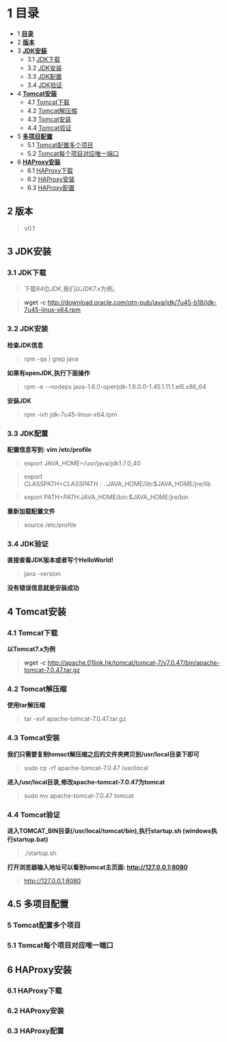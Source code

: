 # <a name="0" />1 目录

* 1 **[目录](#0)**
* 2 **[版本](#1)**
* 3 **[JDK安装](#2)**
    - 3.1 [JDK下载](#3)
    - 3.2 [JDK安装](#4)
    - 3.3 [JDK配置](#5)
    - 3.4 [JDK验证](#6)
* 4 **[Tomcat安装](#7)**
    - 4.1 [Tomcat下载](#8)
    - 4.2 [Tomcat解压缩](#9)
    - 4.3 [Tomcat安装](#10)
    - 4.4 [Tomcat验证](#11)
* 5 **[多项目配置](#12)**
    - 5.1 [Tomcat配置多个项目](#13)
    - 5.2 [Tomcat每个项目对应唯一端口](#14)
* 6 **[HAProxy安装](#15)**
    - 6.1 [HAProxy下载](#16)
    - 6.2 [HAProxy安装](#17)
    - 6.3 [HAProxy配置](#18)

## <a name="1" />2 版本

> v0.1

## <a name="2" />3 JDK安装

### <a name="3" />3.1 JDK下载

> 下载64位JDK,我们以JDK7.x为例。

> wget -c http://download.oracle.com/otn-pub/java/jdk/7u45-b18/jdk-7u45-linux-x64.rpm

### <a name="4" />3.2 JDK安装

**检查JDK信息**

> rpm -qa | grep java

**如果有openJDK,执行下面操作**

> rpm -e --nodeps java-1.6.0-openjdk-1.6.0.0-1.45.1.11.1.el6.x86_64

**安装JDK**
> rpm -ivh jdk-7u45-linux-x64.rpm

### <a name="5" />3.3 JDK配置

**配置信息写到: vim /etc/profile**

> export JAVA_HOME=/usr/java/jdk1.7.0_40

> export CLASSPATH=$CLASSPATH:.:$JAVA_HOME/lib:$JAVA_HOME/jre/lib

> export PATH=$PATH:$JAVA_HOME/bin:$JAVA_HOME/jre/bin

**重新加载配置文件**

> source /etc/profile

### <a name="6" />3.4 JDK验证

**直接查看JDK版本或者写个HelloWorld!**

> java -version

**没有错误信息就是安装成功**

## <a name="7" />4 Tomcat安装

### <a name="8" />4.1 Tomcat下载

**以Tomcat7.x为例**

> wget -c http://apache.01link.hk/tomcat/tomcat-7/v7.0.47/bin/apache-tomcat-7.0.47.tar.gz

### <a name="9" />4.2 Tomcat解压缩

**使用tar解压缩**

> tar -xvf apache-tomcat-7.0.47.tar.gz

### <a name="10" />4.3 Tomcat安装

**我们只需要复制tomact解压缩之后的文件夹拷贝到/usr/local目录下即可**

> sudo cp -rf apache-tomcat-7.0.47 /usr/local

**进入/usr/local目录,修改apache-tomcat-7.0.47为tomcat**

> sudo mv apache-tomcat-7.0.47 tomcat

### <a name="11" />4.4 Tomcat验证

**进入TOMCAT_BIN目录(/usr/local/tomcat/bin),执行startup.sh (windows执行startup.bat)**

> ./startup.sh

**打开浏览器输入地址可以看到tomcat主页面: http://127.0.0.1:8080**

> http://127.0.0.1:8080

## <a name="12" />4.5 多项目配置

### <a name="13" />5 Tomcat配置多个项目

### <a name="14" />5.1 Tomcat每个项目对应唯一端口

## <a name="15" />6 HAProxy安装

### <a name="16" />6.1 HAProxy下载

### <a name="17" />6.2 HAProxy安装

### <a name="18" />6.3 HAProxy配置
